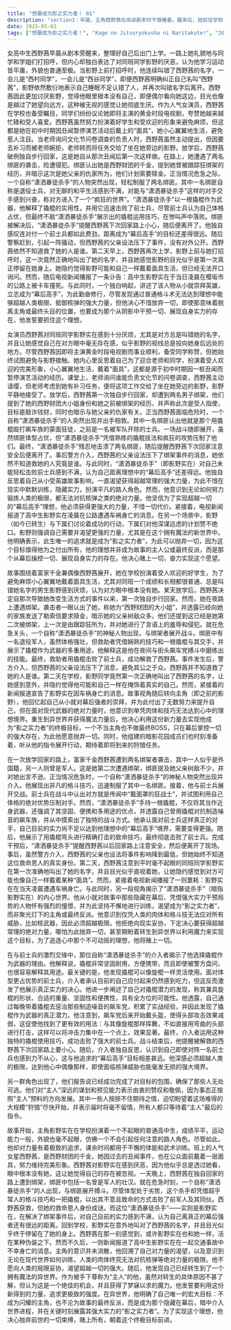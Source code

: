 ```yaml
---
title: "想要成为影之实力者！ 01"
description: "section1：早晨，主角西野茜在阅读剧本时不慎睡着。醒来后，她前往学校，路上与同学打招呼。她内心独白表示很不喜欢同班同学影野，认为他成绩和运动都不突出，相貌平凡。当影野与她打招呼时，他多次叫错她的名字（西村、西谷），直到西野茜亲自纠正。section2：西野茜对影野反复叫错名字以及感觉自己在他眼中没有存在感而感到更加讨厌。她认为他看的是她身后远处的地方。其他同学称赞西野茜是下部黄金时段电视剧的主角，事业顺利。西野茜尽量避免与影野接触，并反思自己为了不招人嫌弃，在老师和同学面前扮演着好学生和大红人，戴着“面具”生活，这一切源于初中时的一次丑闻。在课堂上，老师询问谁能负责文化节的问卷调查，西野茜主动请缨，但老师表示她有补习。于是老师请西野茜旁边的同学（影野）负责，影野应下。section3：放学后，西野茜独自走夜路回家，她表示这是自那次事件后第一次步行回家。她在路上遭遇绑架，袭击者认出了她是西野茜，并称她为“西野财团的大小姐”。袭击者提到已经发出恐吓信索要赎金，并暗示她的父亲树敌不少。他们还提到这已经是她第二次被绑架，上次是跟踪狂所为，并对她进行言语骚扰。section4：正当绑架者准备进一步行动时，一名自称“潇洒暴徒杀手”的人物出现并介入。这名介入者展示了高超的格斗技巧，迅速制服了其中一名绑架者。另一名绑架者是前士兵，他与介入者展开战斗，并认出介入者是“那个戴面罩的狂战士”。前士兵试图利用体格优势压制介入者。section5：介入者解释了他的武器——撬棍——的优点，并展示了其独特的用法，特别是利用弯头进行打击。他透露自己每晚都会用撬棍去教训制造噪音的飙车党，并因此发现了撬棍作为武器的真正潜力。最终，介入者用撬棍击败了前士兵。战斗结束后，介入者让西野茜下次回家路上小心，并反思自己对付一个前士兵仍感吃力，离成为“幕后高手”的目标还有很远，他必须超越极限，达到偶像那种核弹都无法摧毁的强大。section6：场景切换到另一群人物，他们报告已经完成了包围，目标无处可逃，一切都按照“主人”的预料进行。他们对“主人”的深谋远虑表示叹服，并期待着大规模的“狩猎”。section7：“主人”（通过独白暗示与之前的介入者是同一意识，已转生到异世界）表示虽然不确定具体是什么，但他认为转生到异世界是件好事，并获得了新的力量（魔力）。他渴望获得更强的力量，并要善用这份魔力。他阐述了自己的唯一目标：不是成为主人公，也不是最终头目，而是成为从幕后干预故事并展现自身实力的“影之实力者”。他决心为此抛弃一切，只为抓住这个理想。"
date: 2025-05-03
tags: ["想要成为影之实力者！", "Kage no Jitsuryokusha ni Naritakute!", "202210"]
---
```


女高中生西野茜早晨从剧本旁醒来，整理好自己后出门上学。一路上她礼貌地与同学和学姐们打招呼，但内心却独白表达了对同班同学影野的厌恶，认为他学习运动皆平庸，外貌也普通至极。当影野上前打招呼时，他连续叫错了西野茜的名字，一会儿是“西村同学”，一会儿是“西谷同学”，即便西野茜明确纠正自己名叫“西野茜”，影野依然敷衍地表示自己睡眠不足认错了人，并再次叫错名字后离开。西野茜因此更加讨厌影野，觉得他眼里根本没有自己，即便偶尔看向她这边，目光也像是越过了她望向远方，这种被无视的感觉让她彻底生厌。作为人气女演员，西野茜在学校也备受瞩目，同学们纷纷议论她即将主演的黄金时段电视剧，夸赞她越来越忙碌和受人喜爱。西野茜虽然努力扮演着好学生和受欢迎的形象来避免麻烦，但这都是她在初中时期因丑闻暂停演艺活动后戴上的“面具”，她小心翼翼地生活，避免惹人注目。当老师询问文化节问卷调查的负责人时，西野茜虽然主动提出，但因要去补习而被老师婉拒，老师转而将任务交给了坐在她旁边的影野。放学后，西野茜破例独自步行回家，这是她自从那次丑闻后第一次这样做。在路上，她遭遇了两名绑匪的袭击，险遭侵犯。绑匪认出她是西野财团的千金，提到她曾被跟踪狂绑架的经历，并暗示这次是她父亲的仇家所为，他们计划索要赎金。正当情况危急之际，一个自称“潇洒暴徒杀手”的人物突然出现，轻松制服了两名绑匪。其中一名绑匪自称是退役士兵，对无聊的和平生活感到不满，对能与“潇洒暴徒杀手”这样的对手交手感到兴奋，称对方进入了一个“疯狂的世界”。“潇洒暴徒杀手”以一根撬棍作为武器，他解释了撬棍的实用性，并用它迅速击败了前士兵，尽管前士兵认为自己体格占优，但最终不敌“潇洒暴徒杀手”展示出的撬棍运用技巧，在惨叫声中落败。绑匪被解决后，“潇洒暴徒杀手”提醒西野茜下次回家路上小心，随后便离开了。他独自感叹连对付一个前士兵都如此费劲，距离成为“幕后高手”的目标还差得很远。随后警察赶到，引起一阵骚动，但西野茜的父亲设法压下了事件，没有对外公开。西野茜依然不知道救了她的人是谁。第二天早上，西野茜再次上学，影野上前与她打招呼时，这一次竟然正确地叫出了她的名字，并且她感觉影野的目光似乎是第一次真正停留在她身上。她隐约觉得影野可能和自己一样戴着面具生活，但已经无法开口询问。然而，随后电视新闻播报了一条讣告：高中生影野实在于当日凌晨在樱坂市的公路上被卡车撞死。与此同时，一个独白响起，讲述了该人物从小就崇拜英雄，立志成为“幕后高手”，为此勤奋修行，尽管发现通过普通格斗术无法达到理想中能够超越人类极限、抵御核弹的强大力量，但他决心不惜放弃一切，即使那意味着脱离主角或最终头目的位置，也要成为那个从阴影中干预一切、展现自身实力的存在，他发誓要抓住这个理想。

女演员西野茜对同班同学影野实在感到十分厌烦，尤其是对方总是叫错她的名字，并且让她感觉自己在对方眼中毫无存在感，似乎影野的视线总是投向她身后远处的地方。尽管西野茜因即将主演黄金时段电视剧而事业顺利，备受同学称赞，但她始终试图避免与影野接触。她内心里反思着自己为了迎合老师和同学，扮演着受人欢迎的完美形象，小心翼翼地生活，戴着“面具”，这都是源于初中时期因一桩丑闻而暂停演艺活动的经历。课堂上，老师询问谁能负责文化节的问卷调查，西野茜主动请缨，但老师考虑到她有补习任务，便将这项工作交给了坐在她旁边的影野，影野平静地接受了。放学后，西野茜第一次独自步行回家，却遭到两名男子绑架，他们提到了她的西野财团大小姐身份和她之前被绑架的经历，并声称此次是受人指使，目标是敲诈钱财，同时也暗示与她父亲的仇家有关。正当西野茜面临危险时，一个自称“潇洒暴徒杀手”的人突然出现并出手相救。其中一名绑匪认出他就是那个用撬棍殴打飙车族的蒙面狂徒，之前是一名被军队开除的士兵。一场战斗随即展开，虽然绑匪体型占优，但“潇洒暴徒杀手”凭借熟练的撬棍技法和疯狂的攻势压制了他们。最终，“潇洒暴徒杀手”残忍地击溃了两名绑匪，随后提醒西野茜下次回家注意安全后便离开了。事后警方介入，西野茜的父亲设法压下了绑架事件的消息，她依然不知道救她的人究竟是谁。与此同时，“潇洒暴徒杀手”（即影野实在）对自己未能轻松击败前士兵感到不满，认为自己距离理想中的“幕后高手”还差得远。他独自反思着自己从小受英雄故事影响，一直渴望获得超越常理的强大力量，为此不惜在现实中默默训练，隐藏实力，扮演平凡的路人角色。然而，他意识到无论如何努力锻炼人类的极限，都无法对抗核弹之类的绝对力量。他坚信为了实现超越一切的“幕后高手”理想，他必须获得更强大的力量，不惜一切代价。紧接着，电视新闻报道了高中生影野实在凌晨在公路遭遇车祸身亡的消息。在另一个场景中，影野（如今已转生）与下属们讨论着成功的行动，下属们对他深谋远虑的计划赞不绝口。影野则强调自己需要并渴望更强的力量，尤其是在这个拥有魔法的新世界中。他明确表示，此生唯一的追求就是成为“影之实力者”，为此可以抛弃一切，因为这个目标值得他为之付出所有，他的理想并非成为故事的主人公或最终反派，而是那个从幕后操控一切、展现自身实力的存在。他决心赌上一切，奋力实现这个愿望。

故事围绕着富家千金兼偶像西野茜展开，她在学校扮演着受人欢迎的好学生，为了避免麻烦小心翼翼地戴着面具生活，尤其对同班一个成绩和长相都很普通、总是叫错她名字的男生影野感到厌烦，认为对方眼中根本没有她。某天放学后，西野茜决定自那次导致她改变生活方式的事件以来，第一次独自步行回家。然而，她在夜路上遭遇绑架。袭击者一眼认出了她，称她为“西野财团的大小姐”，并透露已经向她的家族发送了勒索信要求赎金，暗示她的父亲树敌众多。他们还提到这已经是她第二次被绑架，上一次是由跟踪狂所为，并对她进行了言语上的羞辱和侵犯。就在危急关头，一个自称“潇洒暴徒杀手”的神秘人物出现，与绑架者展开战斗。绑匪中有一名退役军人，虽然体格强壮，但救助者凭借娴熟的技巧和一根撬棍与其交手，并展示了撬棍作为武器的多重用途，他解释这是他在夜间与街头飙车党搏斗中磨练出的技能。最终，救助者用撬棍击败了前士兵，成功解救了西野茜。事件发生后，警方介入，但西野茜的父亲设法压下了消息，避免其公之于众。西野茜并不知道救了她的人是谁。第二天在学校，影野同学竟然第一次正确地叫出了西野茜的名字，让她感到意外，并隐约觉得他可能和自己一样在掩饰着真实的自己。然而，紧接着的新闻报道宣告了影野实在因车祸身亡的消息。故事视角随后转向主角（即之前的影野），他回忆起自己从小就对幕后强者的崇拜，并为此付出了无数努力来提升自己，但在面对现代武器的绝对力量时，他意识到单凭肉体和技巧无法达到心中的理想境界。重生到异世界并获得魔法力量后，他决心利用这份新力量去实现他成为“影之实力者”的终极目标，一个不当主角也不做最终BOSS，只在幕后掌控一切的强大存在，为此他愿意抛弃一切。同时，他组建的暗影花园成员们也时刻准备着，听从他的指令展开行动，期待着即将到来的狩猎任务。

在一次放学回家的路上，富家千金西野茜遭到两名绑架者袭击，其中一人似乎是外国籍，另一人则曾是军人。这是她第二次遭遇绑架，绑匪提及她父亲树敌不少，并对她出言不逊。正当情况危急时，一个自称“潇洒暴徒杀手”的神秘人物突然出现并介入。他展现出非凡的格斗技巧，迅速制服了其中一名绑匪。接着，他与前士兵展开交战。前士兵在战斗中认出对方就是传闻中“戴面罩的狂战士”，并试图利用自己体格的绝对优势压制对手。然而，“潇洒暴徒杀手”手持一根撬棍，不仅将其当作近身武器，还强调了其坚固、便携和多用途的优点，并透露自己曾用撬棍对抗制造噪音的飙车族，并从中摸索出了独特的战斗方式。他承认面对前士兵这样真正的对手，自己目前的实力尚不足以达到他理想中的“幕后高手”境界，需要变得更强。随后，他展示了用撬棍弯头进行精确打击的致命技巧，最终彻底击败了前士兵。完成干预后，“潇洒暴徒杀手”提醒西野茜以后回家路上注意安全，然后便离开了现场。事后，虽然警方介入，西野茜的父亲也设法将事件影响降到最低，但她始终不知道这位救命恩人的真实身份。第二天，西野茜注意到平时毫不起眼的同班同学影野实在第一次准确地叫出了她的名字，并且目光似乎直视着她，让她隐约感觉到对方可能也像自己一样戴着某种“面具”。然而，紧接着电视新闻播报了一则噩耗：影野实在在当天凌晨遭遇车祸身亡。与此同时，另一段视角揭示了“潇洒暴徒杀手”（暗指影野实在）的内心世界。他从小就对故事中那些隐藏在幕后、凭借强大实力干预局势的人物怀有强烈的憧憬，并为此坚持不懈地进行训练，渴望成为“影之实力者”，而非聚光灯下的主角或最终反派。他意识到仅凭人类的肉体和格斗技无法应对所有威胁，比如核武器，因此必须超越极限。他拒绝向现实妥协，下定决心要获得超越常理的绝对力量，哪怕为此抛弃一切，甚至期盼着转生到异世界以利用魔力来实现这个目标，为了追逐心中那个不可动摇的理想，他将赌上一切。

在与前士兵的激烈交锋中，那位自称“潇洒暴徒杀手”的介入者揭示了他选择撬棍作为武器的理由。他解释说，撬棍非常坚固耐用，方便携带，而且即使被警方盘问，也很容易解释其用途。最关键的是，他发现撬棍可以像旋棍一样灵活使用。面对体型更占优势的前士兵，介入者承认目前的自己应付起来仍然感到吃力，但这反而激发了他展示真正实力的决心。他进一步阐述了自己对撬棍潜力的发现，称其兼具旋棍的形状、合适的重量、坚固性和便携性，具有全方位的可能性。他透露，自己通过每晚带着撬棍去惩治那些制造噪音的飙车党，积累了实战经验，并因此发现了撬棍作为武器的真正潜力。他注意到，飙车党后来开始戴头盔，使得头部攻击效果减弱，这促使他找到了更有效的用法：与其像旋棍那样挥舞，不如直接用弯曲的头部进行打击，这样可以将冲击力集中在一个点上，效果显著。最终，介入者运用这种独特的撬棍使用技巧，成功击败了强大的前士兵。战斗结束后，他提醒被解救的西野茜下次回家路上要小心。随后，介入者独自反思，认识到自己即使对阵一名前士兵也感到力不从心，这与他追求的“幕后高手”目标相差甚远。他深感必须超越人类的极限，达到他心中偶像那样，即使面临核弹威胁也能毫发无损的强大境界。

另一群角色出现了，他们报告说已经成功完成了对目标的包围，确保了那些人无处可逃。他们对“主人”深远的谋划和预见能力表示由衷的赞叹和敬佩，因为事态正按照“主人”预料的方向发展。其中一些人按捺不住期待之情，迫切盼望着这场难得的大规模“狩猎”尽快开始，并表示届时将毫不留情，所有人都只等待着“主人”最后的指令。

故事开始，主角影野实在在学校扮演着一个不起眼的普通高中生，成绩平平，运动能力一般，外貌也毫不起眼，仿佛一个不会引起任何注意的路人角色。尽管如此，他却对力量有着极致的追求，课余时间都用于不懈的体能和武术训练。班上的人气女星西野茜，是西野财团的千金，她因过去的丑闻事件，也在公众面前戴着一层面具，努力维持完美形象。西野茜对影野实在感到厌恶，因为他似乎总是透过她看，眼中根本没有她，这让她觉得自己的存在被忽视。一天晚上，西野茜在独自回家的路上遭到绑架，绑匪中包括一名曾是军人的壮汉。就在危急时刻，一个自称“潇洒暴徒杀手”的人出现，与绑匪展开搏斗。尽管体型处于劣势，这个杀手却凭借超乎常人的格斗技巧和一把撬棍，以出其不意且致命的方式击败了前军人及其同伙。西野茜获救，但她的救命恩人身份成谜。而这位“潇洒暴徒杀手”——实则是影野实在，在解决了绑架事件后，对自己目前的实力感到不满，认为自己离真正的幕后强者还有很远的距离。回到学校，影野实在意外地叫对了西野茜的名字，并且目光似乎终于停留在了她的身上。西野茜在那一刻感觉到，或许影野实在也和她一样，活在某种伪装之下。然而不久后，一则新闻报道了高中生影野实在在一起交通事故中不幸身亡的消息。主角的意识并未消散，他回溯了自己对力量的渴望，以及意识到无论在现代世界如何训练，人类的肉体终究无法对抗核弹等绝对力量的极限。他不愿向人类的局限妥协，渴望超越一切的强大。随后，他发现自己已经转生到了一个拥有魔法的异世界。作为被手下尊称为“主人”的他，虽然对转生的具体原因不甚了解，但认为这是一个绝佳的机会，并且获得了梦寐以求的魔力。他发誓要利用这份新得到的力量，追求更极致的强度。在异世界，他明确了自己唯一的宏大目标：不成为闪耀的主角，也不沦为故事的最终反派，而是成为那个隐藏在幕后，暗中介入世界进程，并在关键时刻展露其强大实力的“影之实力者”。为了实现这个理想，他决心抛弃前世的一切束缚，赌上所有，朝着这个终极目标前进。